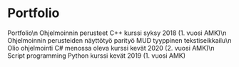 # Portfolio
Portfolio\n
Ohjelmoinnin perusteet C++ kurssi syksy 2018 (1. vuosi AMK)\n
Ohjelmoinnin perusteiden näyttötyö parityö MUD tyyppinen tekstiseikkailu\n
Olio ohjelmointi C# menossa oleva kurssi kevät 2020 (2. vuosi AMK)\n
Script programming Python kurssi kevät 2019 (1. vuosi AMK)

